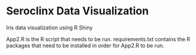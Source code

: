 # Seroclinx Data Visualization
Iris data visualization using R Shiny

App2.R is the R script that needs to be run. requirements.txt contains the R packages that need to be installed in order for App2.R to be run.
